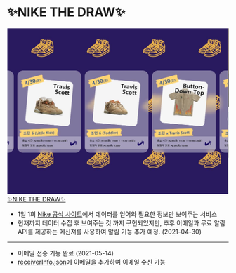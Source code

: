 # ✨NIKE THE DRAW✨

[![NIKE-THE-DRAW](./resource/img/view.JPG)](https://chanwooong2.github.io/nike-sneakers/nike-sneakers) 
[✨NIKE THE DRAW✨](https://chanwooong2.github.io/nike-sneakers/nike-sneakers) 

- 1일 1회 [Nike 공식 사이트](https://www.nike.com/kr/launch/)에서 데이터를 얻어와 필요한 정보만 보여주는 서비스
- 현재까지 데이터 수집 후 보여주는 것 까지 구현되었지만, 추후 이메일과 무료 알림 API를 제공하는 메신져를 사용하여 알림 기능 추가 예정. (2021-04-30)

* * * * * * * *

- 이메일 전송 기능 완료 (2021-05-14)
- [receiverInfo.json](https://github.com/Chanwooong2/nike-sneakers/blob/main/data/receiverInfo.json)에 이메일을 추가하여 이메일 수신 가능
